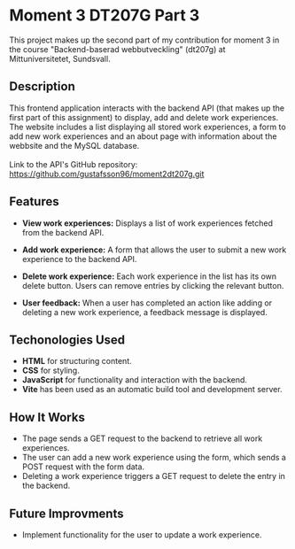 # Moment 3 DT207G Part 3

This project makes up the second part of my contribution for moment 3 in the course "Backend-baserad webbutveckling" (dt207g) at Mittuniversitetet, Sundsvall. 

## Description
This frontend application interacts with the backend API (that makes up the first part of this assignment) to display, add and delete work experiences. The website includes a list displaying all stored work experiences, a form to add new work experiences and an about page with information about the webbsite and the MySQL database. 
<br><br>
Link to the API's GitHub repository: https://github.com/gustafsson96/moment2dt207g.git

## Features
* **View work experiences:** Displays a list of work experiences fetched from the backend API.

* **Add work experience:** A form that allows the user to submit a new work experience to the backend API.

* **Delete work experience:** Each work experience in the list has its own delete button. Users can remove entries by clicking the relevant button. 

* **User feedback:** When a user has completed an action like adding or deleting a new work experience, a feedback message is displayed. 

## Techonologies Used
* **HTML** for structuring content. 
* **CSS** for styling. 
* **JavaScript** for functionality and interaction with the backend.
* **Vite** has been used as an automatic build tool and development server. 

## How It Works
* The page sends a GET request to the backend to retrieve all work experiences. 
* The user can add a new work experience using the form, which sends a POST request with the form data. 
* Deleting a work experience triggers a GET request to delete the entry in the backend. 

## Future Improvments 
* Implement functionality for the user to update a work experience. 